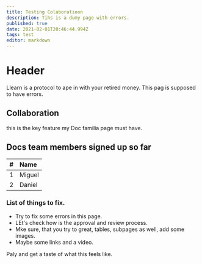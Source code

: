 ```yaml
---
title: Testing Colaboratioon
description: Tihs is a dumy page with errors.
published: true
date: 2021-02-01T20:46:44.994Z
tags: test
editor: markdown
---
```


# Header
Llearn is a protocol to ape in with your retired money.
This pag is supposed to have errors. 

## Collaboration
this is the key feature my Doc familia page must have.

## Docs team members signed up so far

|#| Name |
|---|:---|
1 | Miguel |
2 | Daniel

### List of things to fix.
- Try to fix some errors in this page.
- LEt's check how is the approval and review process.
- Mke sure, that you try to great, tables, subpages as well, add some images.
- Maybe some links and a video.


Paly and get a taste of what this feels like.